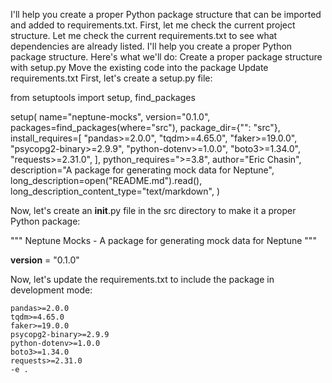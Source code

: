 I'll help you create a proper Python package structure that can be imported and added to requirements.txt. First, let me check the current project structure.
Let me check the current requirements.txt to see what dependencies are already listed.
I'll help you create a proper Python package structure. Here's what we'll do:
Create a proper package structure with setup.py
Move the existing code into the package
Update requirements.txt
First, let's create a setup.py file:

from setuptools import setup, find_packages

setup(
    name="neptune-mocks",
    version="0.1.0",
    packages=find_packages(where="src"),
    package_dir={"": "src"},
    install_requires=[
        "pandas>=2.0.0",
        "tqdm>=4.65.0",
        "faker>=19.0.0",
        "psycopg2-binary>=2.9.9",
        "python-dotenv>=1.0.0",
        "boto3>=1.34.0",
        "requests>=2.31.0",
    ],
    python_requires=">=3.8",
    author="Eric Chasin",
    description="A package for generating mock data for Neptune",
    long_description=open("README.md").read(),
    long_description_content_type="text/markdown",
) 

Now, let's create an __init__.py file in the src directory to make it a proper Python package:

"""
Neptune Mocks - A package for generating mock data for Neptune
"""

__version__ = "0.1.0"

Now, let's update the requirements.txt to include the package in development mode:

```
pandas>=2.0.0
tqdm>=4.65.0
faker>=19.0.0
psycopg2-binary>=2.9.9
python-dotenv>=1.0.0
boto3>=1.34.0
requests>=2.31.0
-e . 
```
